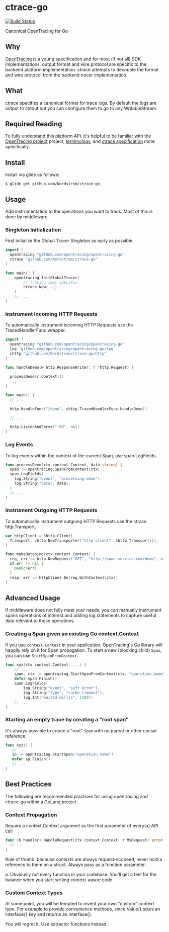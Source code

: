 # ctrace-go
[![Build Status](https://travis-ci.org/Nordstrom/ctrace-go.svg?branch=new)](https://travis-ci.org/Nordstrom/ctrace-go)

Canonical OpenTracing for Go

## Why
[OpenTracing](http://opentracing.io) is a young specification and for most (if not all) SDK implementations, output format and wire protocol are specific to the backend platform implementation.  ctrace attempts to decouple the format and wire protocol from the backend tracer implementation.

## What
ctrace specifies a canonical format for trace logs.  By default the logs are output to stdout but you can configure them to go to any WritableStream.

## Required Reading
To fully understand this platform API, it's helpful to be familiar with the [OpenTracing project](http://opentracing.io) project, [terminology](http://opentracing.io/documentation/pages/spec.html), and [ctrace specification](https://github.com/Nordstrom/ctrace) more specifically.

## Install
Install via glide as follows:

```
$ glide get github.com/Nordstrom/ctrace-go
```

## Usage
Add instrumentation to the operations you want to track.  Most of this is done by middleware.

### Singleton Initialization
First initialize the Global Tracer Singleton as early as possible.

```go
import (
  opentracing "github.com/opentracing/opentracing-go"
  ctrace "github.com/Nordstrom/ctrace-go"
)

func main() {
    opentracing.InitGlobalTracer(
        // tracing impl specific:
        ctrace.New(...),
    )
    // ...
}
```

### Instrument Incoming HTTP Requests
To automatically instrument incoming HTTP Requests use the TracedHandlerFunc wrapper.

```go
import (
  opentracing "github.com/opentracing/opentracing-go"
  log "github.com/opentracing/opentracing-go/log"
  chttp "github.com/Nordstrom/ctrace-go/http"
)

func handleDemo(w http.ResponseWriter, r *http.Request) {
  ...
  processDemo(r.Context())
  ...
}

func main() {
  // ...

  http.HandleFunc("/demo", chttp.TracedHandlerFunc(handleDemo))

  // ...

  http.ListenAndServe(":80", nil)
}
```

### Log Events
To log events within the context of the current Span, use span.LogFields.

```go
func processDemo(ctx context.Context, data string) {
  span := opentracing.SpanFromContext(ctx)
  span.LogFields(
    log.String("event", "processing-demo"),
    log.String("data", data),
  )
  // ...
}
```

### Instrument Outgoing HTTP Requests
To automatically instrument outgoing HTTP Requests use the ctrace http.Transport.

```go
var httpClient = &http.Client{
  Transport: chttp.NewTransporter("http-client", &http.Transport{}),
}

func makeOutgoing(ctx context.Context) {
  req, err := http.NewRequest("GET", "http://some-service.com/demo", nil)
  if err != nil {
    panic(err)
  }
  resp, err := httpClient.Do(req.WithContext(ctx))
}
```

## Advanced Usage
If middleware does not fully meet your needs, you can manually instrument spans
operations of interest and adding log statements to capture useful data relevant
to those operations.

### Creating a Span given an existing Go context.Context
If you use `context.Context` in your application, OpenTracing's Go library will happily rely on it for Span propagation. To start a new (blocking child) `Span`, you can use `StartSpanFromContext`.

```go
func xyz(ctx context.Context, ...) {
    // ...
    span, ctx := opentracing.StartSpanFromContext(ctx, "operation_name")
    defer span.Finish()
    span.LogFields(
        log.String("event", "soft error"),
        log.String("type", "cache timeout"),
        log.Int("waited.millis", 1500))
    // ...
}
```

### Starting an empty trace by creating a "root span"
It's always possible to create a "root" `Span` with no parent or other causal reference.

```go
func xyz() {
   // ...
   sp := opentracing.StartSpan("operation_name")
   defer sp.Finish()
   // ...
}
```

## Best Practices
The following are recommended practices for using opentracing and ctrace-go within a
GoLang project.

### Context Propagation
Require a context.Context argument as the first parameter of every(a) API call

```go
func (h handler) HandleRequest(ctx context.Context, r MyRequest) error {
  // ...
}
```

Rule of thumb: because contexts are always request-scopeed, never hold a reference
to them on a struct.  Always pass as a function parameter.

a. Obviously not every function in your codebase.  You'll get a feel for the balance
when you start writing context-aware code.

### Custom Context Types
At some point, you will be tempted to invent your own "custom" context type.
For example to provide convenience methods, since Value() takes an interface{}
key and returns an interface{}.

You will regret it. Use extractor functions instead.
